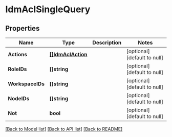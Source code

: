 # IdmAclSingleQuery

## Properties
Name | Type | Description | Notes
------------ | ------------- | ------------- | -------------
**Actions** | [**[]IdmAclAction**](idmACLAction.md) |  | [optional] [default to null]
**RoleIDs** | **[]string** |  | [optional] [default to null]
**WorkspaceIDs** | **[]string** |  | [optional] [default to null]
**NodeIDs** | **[]string** |  | [optional] [default to null]
**Not** | **bool** |  | [optional] [default to null]

[[Back to Model list]](../../README.md#documentation-for-models) [[Back to API list]](../../README.md#documentation-for-api-endpoints) [[Back to README]](../../README.md)


